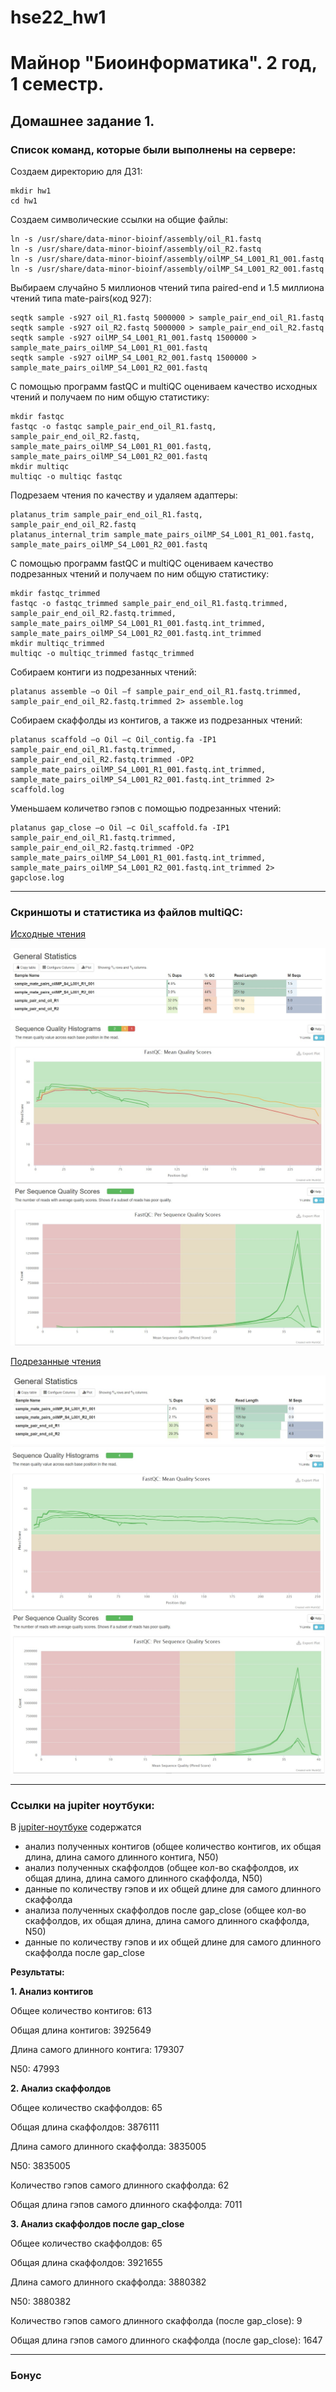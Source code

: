 # hse22_hw1

# Майнор "Биоинформатика". 2 год, 1 семестр.
## Домашнее задание 1.

### Список команд, которые были выполнены на сервере:

Создаем директорию для ДЗ1:
```
mkdir hw1
cd hw1
```

Cоздаем символические ссылки на общие файлы:
```
ln -s /usr/share/data-minor-bioinf/assembly/oil_R1.fastq
ln -s /usr/share/data-minor-bioinf/assembly/oil_R2.fastq
ln -s /usr/share/data-minor-bioinf/assembly/oilMP_S4_L001_R1_001.fastq
ln -s /usr/share/data-minor-bioinf/assembly/oilMP_S4_L001_R2_001.fastq
```

Выбираем случайно 5 миллионов чтений типа paired-end и 1.5 миллиона чтений типа mate-pairs(код 927):
```
seqtk sample -s927 oil_R1.fastq 5000000 > sample_pair_end_oil_R1.fastq
seqtk sample -s927 oil_R2.fastq 5000000 > sample_pair_end_oil_R2.fastq
seqtk sample -s927 oilMP_S4_L001_R1_001.fastq 1500000 > sample_mate_pairs_oilMP_S4_L001_R1_001.fastq
seqtk sample -s927 oilMP_S4_L001_R2_001.fastq 1500000 > sample_mate_pairs_oilMP_S4_L001_R2_001.fastq
```

С помощью программ fastQC и multiQC оцениваем качество исходных чтений и получаем по ним общую статистику:
```
mkdir fastqc
fastqc -o fastqc sample_pair_end_oil_R1.fastq, sample_pair_end_oil_R2.fastq, sample_mate_pairs_oilMP_S4_L001_R1_001.fastq, sample_mate_pairs_oilMP_S4_L001_R2_001.fastq
mkdir multiqc
multiqc -o multiqc fastqc
```

Подрезаем чтения по качеству и удаляем адаптеры:
```
platanus_trim sample_pair_end_oil_R1.fastq, sample_pair_end_oil_R2.fastq
platanus_internal_trim sample_mate_pairs_oilMP_S4_L001_R1_001.fastq, sample_mate_pairs_oilMP_S4_L001_R2_001.fastq
```

С помощью программ fastQC и multiQC оцениваем качество подрезанных чтений и получаем по ним общую статистику:
```
mkdir fastqc_trimmed
fastqc -o fastqc_trimmed sample_pair_end_oil_R1.fastq.trimmed, sample_pair_end_oil_R2.fastq.trimmed, sample_mate_pairs_oilMP_S4_L001_R1_001.fastq.int_trimmed, sample_mate_pairs_oilMP_S4_L001_R2_001.fastq.int_trimmed
mkdir multiqc_trimmed
multiqc -o multiqc_trimmed fastqc_trimmed
```

Собираем контиги из подрезанных чтений:
```
platanus assemble –o Oil –f sample_pair_end_oil_R1.fastq.trimmed, sample_pair_end_oil_R2.fastq.trimmed 2> assemble.log
```

Cобираем скаффолды из контигов, а также из подрезанных чтений:
```
platanus scaffold –o Oil –c Oil_contig.fa -IP1 sample_pair_end_oil_R1.fastq.trimmed, sample_pair_end_oil_R2.fastq.trimmed -OP2 sample_mate_pairs_oilMP_S4_L001_R1_001.fastq.int_trimmed, sample_mate_pairs_oilMP_S4_L001_R2_001.fastq.int_trimmed 2> scaffold.log
```

Уменьшаем количетво гэпов с помощью подрезанных чтений:
```
platanus gap_close –o Oil –c Oil_scaffold.fa -IP1 sample_pair_end_oil_R1.fastq.trimmed, sample_pair_end_oil_R2.fastq.trimmed -OP2 sample_mate_pairs_oilMP_S4_L001_R1_001.fastq.int_trimmed, sample_mate_pairs_oilMP_S4_L001_R2_001.fastq.int_trimmed 2> gapclose.log
```
____

### Скриншоты и статистика из файлов multiQC:

[Исходные чтения](fastqc_multiqc_and_screenshots/multiqc_report.html)

![multiqc1](fastqc_multiqc_and_screenshots/multiqc1.jpg)
![multiqc2](fastqc_multiqc_and_screenshots/multiqc2.jpg)
![multiqc3](fastqc_multiqc_and_screenshots/multiqc3.jpg)

[Подрезанные чтения](fastqc_multiqc_and_screenshots/multiqc_trimmed_report.html)

![multiqc_trimmed1](fastqc_multiqc_and_screenshots/multiqc_trimmed1.jpg)
![multiqc_trimmed2](fastqc_multiqc_and_screenshots/multiqc_trimmed2.jpg)
![multiqc_trimmed3](fastqc_multiqc_and_screenshots/multiqc_trimmed3.jpg)

____

### Ссылки на jupiter ноутбуки:

В [jupiter-ноутбуке](src/analysis_of_contigs_and_scaffolds.ipynb) содержатся
- анализ полученных контигов (общее количество контигов, их общая длина, длина самого длинного контига, N50)
- анализ полученных скаффолдов (общее кол-во скаффолдов, их общая длина, длина самого длинного скаффолда, N50)
- данные по количеству гэпов и их общей длине для самого длинного скаффолда
- анализа полученных скаффолдов после gap_close (общее кол-во скаффолдов, их общая длина, длина самого длинного скаффолда, N50)
- данные по количеству гэпов и их общей длине для самого длинного скаффолда после gap_close


**Результаты:**


**1. Анализ контигов**

Общее количество контигов: 613

Общая длина контигов: 3925649

Длина самого длинного контига: 179307

N50: 47993


**2. Анализ скаффолдов**

Общее количество скаффолдов: 65

Общая длина скаффолдов: 3876111

Длина самого длинного скаффолда: 3835005

N50: 3835005


Количество гэпов самого длинного скаффолда: 62

Общая длина гэпов самого длинного скаффолда: 7011


**3. Анализ скаффолдов после gap_close**

Общее количество скаффолдов: 65

Общая длина скаффолдов: 3921655

Длина самого длинного скаффолда: 3880382

N50: 3880382


Количество гэпов самого длинного скаффолда (после gap_close): 9

Общая длина гэпов самого длинного скаффолда (после gap_close): 1647

____

###  Бонус
